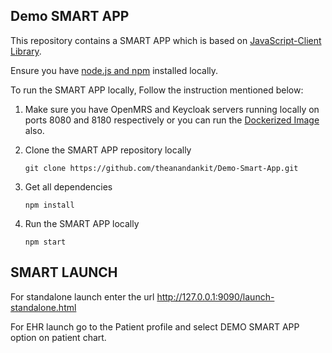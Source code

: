 ## Demo SMART APP

This repository contains a SMART APP which is based on [JavaScript-Client Library](http://docs.smarthealthit.org/client-js/).

Ensure you have [node.js and npm](https://docs.npmjs.com/downloading-and-installing-node-js-and-npm) installed locally.

To run the SMART APP locally, Follow the instruction mentioned below:

1.  Make sure you have OpenMRS and Keycloak servers running locally on ports 8080 and 8180 respectively or you can run the [Dockerized Image](https://github.com/theanandankit/openmrs-keycloak-dockerized-setup) also.

2.  Clone the SMART APP repository locally

        git clone https://github.com/theanandankit/Demo-Smart-App.git

3.  Get all dependencies

        npm install

4.  Run the SMART APP locally

        npm start

## SMART LAUNCH

For standalone launch enter the url http://127.0.0.1:9090/launch-standalone.html

For EHR launch go to the Patient profile and select DEMO SMART APP option on patient chart.
